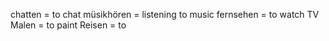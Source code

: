 chatten = to chat
müsikhören = listening to music
fernsehen = to watch TV
Malen = to paint
Reisen = to 